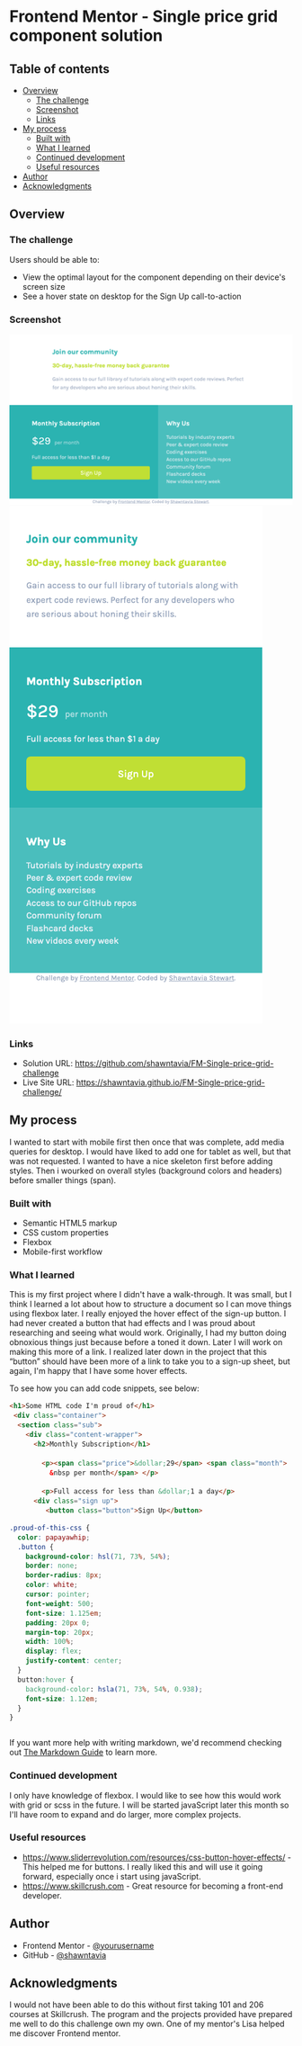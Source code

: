 # Frontend Mentor - Single price grid component solution


## Table of contents

- [Overview](#overview)
  - [The challenge](#the-challenge)
  - [Screenshot](#screenshot)
  - [Links](#links)
- [My process](#my-process)
  - [Built with](#built-with)
  - [What I learned](#what-i-learned)
  - [Continued development](#continued-development)
  - [Useful resources](#useful-resources)
- [Author](#author)
- [Acknowledgments](#acknowledgments)


## Overview

### The challenge

Users should be able to:

- View the optimal layout for the component depending on their device's screen size
- See a hover state on desktop for the Sign Up call-to-action

### Screenshot

![](img/desktop-fm-single-price-grid.png)
![](img/mobile-fm-single-price-grid.png)


### Links

- Solution URL: https://github.com/shawntavia/FM-Single-price-grid-challenge
- Live Site URL: https://shawntavia.github.io/FM-Single-price-grid-challenge/

## My process

I wanted to start with mobile first then once that was complete, add media queries for desktop. I would have liked to add one for tablet as well, but that was not requested. I wanted to have a nice skeleton first before adding styles. Then i wourked on overall styles (background colors and headers) before smaller things (span).

### Built with

- Semantic HTML5 markup
- CSS custom properties
- Flexbox
- Mobile-first workflow



### What I learned

This is my first project where I didn't have a walk-through. It was small, but I think I learned a lot about how to structure a document so I can move things using flexbox later. I really enjoyed the hover effect of the sign-up button. I had never created a button that had effects and I was proud about researching and seeing what would work. Originally, I had my button doing obnoxious things just because before a toned it down. Later I will work on making this more of a link. I realized later down in the project that this “button” should have been more of a link to take you to a sign-up sheet, but again, I'm happy that I have some hover effects.

To see how you can add code snippets, see below:

```html
<h1>Some HTML code I'm proud of</h1>
 <div class="container">
  <section class="sub">
    <div class="content-wrapper">
      <h2>Monthly Subscription</h1>

        <p><span class="price">&dollar;29</span> <span class="month">
          &nbsp per month</span> </p>

        <p>Full access for less than &dollar;1 a day</p>
      <div class="sign up"> 
         <button class="button">Sign Up</button>
```
```css
.proud-of-this-css {
  color: papayawhip;
  .button {
    background-color: hsl(71, 73%, 54%);
    border: none;
    border-radius: 8px;
    color: white;
    cursor: pointer;
    font-weight: 500;
    font-size: 1.125em;
    padding: 20px 0;
    margin-top: 20px;
    width: 100%;
    display: flex;
    justify-content: center;
  }
  button:hover {    
    background-color: hsla(71, 73%, 54%, 0.938);
    font-size: 1.12em;
  }
}
```
```js

```

If you want more help with writing markdown, we'd recommend checking out [The Markdown Guide](https://www.markdownguide.org/) to learn more.


### Continued development

I only have knowledge of flexbox. I would like to see how this would work with grid or scss in the future. I will be started javaScript later this month so I'll have room to expand and do larger, more complex projects.



### Useful resources

- https://www.sliderrevolution.com/resources/css-button-hover-effects/ - This helped me for buttons. I really liked this and will use it going forward, especially once i start using javaScript.
- https://www.skillcrush.com - Great resource for becoming a front-end developer.


## Author

- Frontend Mentor - [@yourusername](https://www.frontendmentor.io/profile/shawntavia)
- GitHub - [@shawntavia](https://www.github.com/shawntavia)



## Acknowledgments

I would not have been able to do this without first taking 101 and 206 courses at Skillcrush. The program and the projects provided have prepared me well to do this challenge own my own. One of my mentor's Lisa helped me discover Frontend mentor.


